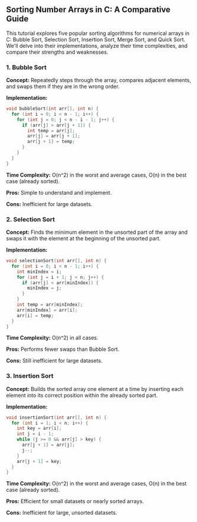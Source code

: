 ## Sorting Number Arrays in C: A Comparative Guide

This tutorial explores five popular sorting algorithms for numerical arrays in C: Bubble Sort, Selection Sort, Insertion Sort, Merge Sort, and Quick Sort. We'll delve into their implementations, analyze their time complexities, and compare their strengths and weaknesses.

### 1. Bubble Sort

**Concept:** Repeatedly steps through the array, compares adjacent elements, and swaps them if they are in the wrong order.

**Implementation:**

```c
void bubbleSort(int arr[], int n) {
  for (int i = 0; i < n - 1; i++) {
    for (int j = 0; j < n - i - 1; j++) {
      if (arr[j] > arr[j + 1]) {
        int temp = arr[j];
        arr[j] = arr[j + 1];
        arr[j + 1] = temp;
      }
    }
  }
}
```

**Time Complexity:** O(n^2) in the worst and average cases, O(n) in the best case (already sorted).

**Pros:** Simple to understand and implement.

**Cons:** Inefficient for large datasets.

### 2. Selection Sort

**Concept:** Finds the minimum element in the unsorted part of the array and swaps it with the element at the beginning of the unsorted part.

**Implementation:**

```c
void selectionSort(int arr[], int n) {
  for (int i = 0; i < n - 1; i++) {
    int minIndex = i;
    for (int j = i + 1; j < n; j++) {
      if (arr[j] < arr[minIndex]) {
        minIndex = j;
      }
    }
    int temp = arr[minIndex];
    arr[minIndex] = arr[i];
    arr[i] = temp;
  }
}
```

**Time Complexity:** O(n^2) in all cases.

**Pros:** Performs fewer swaps than Bubble Sort.

**Cons:** Still inefficient for large datasets.

### 3. Insertion Sort

**Concept:** Builds the sorted array one element at a time by inserting each element into its correct position within the already sorted part.

**Implementation:**

```c
void insertionSort(int arr[], int n) {
  for (int i = 1; i < n; i++) {
    int key = arr[i];
    int j = i - 1;
    while (j >= 0 && arr[j] > key) {
      arr[j + 1] = arr[j];
      j--;
    }
    arr[j + 1] = key;
  }
}
```

**Time Complexity:** O(n^2) in the worst and average cases, O(n) in the best case (already sorted).

**Pros:** Efficient for small datasets or nearly sorted arrays.

**Cons:** Inefficient for large, unsorted datasets.

